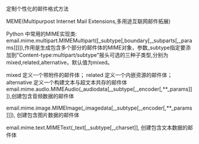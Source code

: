 定制个性化的邮件格式方法

MEME(Multipurpost Internet Mail Extensions,多用途互联网邮件拓展)

Python 中常用的MIME实现类:
email.mime.multipart.MIMEMultipart([_subtype[,boundary[,_subparts[,_params]]]]),作用是生成包含多个部分的邮件体的MIME对象，参数_subtype指定要添加到"Content-type:multipart/subtype"报头可选的三种子类型,分别为mixed,related,alternative，默认值为mixed。

mixed  定义一个带附件的邮件体；
related  定义一个内嵌资源的邮件体；
alternative 定义一个构建文本与超文本共存的邮件体
email.mime.audio.MIMEAudio(_audiodata[,_subtype[,_encoder[,**_params]]]),创建包含音频数据的邮件体

email.mime.image.MIMEImage(_imagedata[,_subtype[,_encoder[,**_params]]]), 创建包含图片数据的邮件体

email.mime.text.MIMEText(_text[,_subtype[,_charset]], 创建包含文本数据的邮件体
